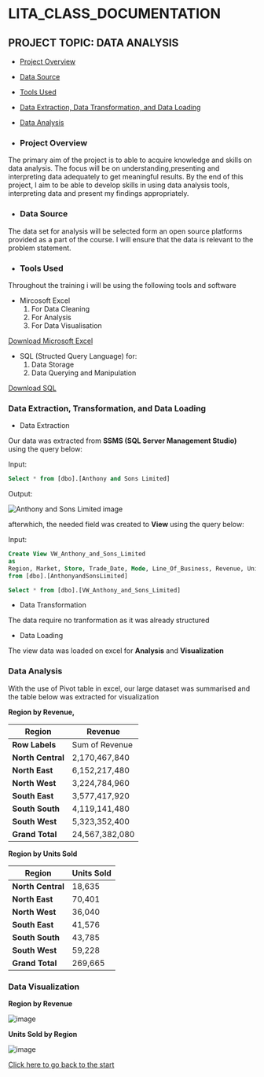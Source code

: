 # LITA_CLASS_DOCUMENTATION
## PROJECT TOPIC: DATA ANALYSIS
   - [Project Overview](#Project-Overview)
   
   - [Data Source](#Data-Source)

   - [Tools Used](#Tools-Used)
 
   - [Data Extraction, Data Transformation, and Data Loading](#Data-Extraction-Data-Transformation-and-Data-Loading)

   - [Data Analysis](#Data-Analysis)
 
- ### Project Overview
The primary aim of the project is to able to acquire knowledge and skills on data analysis. The focus will be on understanding,presenting and interpreting data adequately to get meaningful results. By the end of this project, I aim to be able to develop skills in using data analysis tools, interpreting data and present my findings appropriately.
 
- ### Data Source
The data set for analysis will be selected form an open source platforms provided as a part of the course. I will ensure that the data is relevant to the problem statement.

- ### Tools Used
Throughout the training i will be using the following tools and software

- Mircosoft Excel
  1. For Data Cleaning
  2. For Analysis
  3. For Data Visualisation
   
[Download Microsoft Excel](https://microsoft-excel-2016.en.download.it/#google_vignette)
    
- SQL (Structed Query Language) for:
   1. Data Storage
   2. Data Querying and Manipulation
    
[Download SQL](https://www.microsoft.com/en-us/sql-server/sql-server-downloads)

### Data Extraction, Transformation, and Data Loading

 - Data Extraction

Our data was extracted from **SSMS (SQL Server Management Studio)** using the query below:

Input:
```SQL 
Select * from [dbo].[Anthony and Sons Limited]
```

Output:

![Anthony and Sons Limited image](https://github.com/user-attachments/assets/b1298dfa-464a-42f2-9643-0f3dc57995fb)

afterwhich, the needed field was created to **View** using the query below:

Input:
```SQL 
Create View VW_Anthony_and_Sons_Limited
as
Region, Market, Store, Trade_Date, Mode, Line_Of_Business, Revenue, Units_Sold, Transaction_Category
from [dbo].[AnthonyandSonsLimited]
```

```SQL
Select * from [dbo].[VW_Anthony_and_Sons_Limited]
```

- Data Transformation

The data require no tranformation as it was already structured

- Data Loading

The view data was loaded on excel for **Analysis** and **Visualization**

### Data Analysis

With the use of Pivot table in excel, our large dataset was summarised and the table below was extracted for visualization

**Region by Revenue,**	

   |**Region**|**Revenue**|
|--------------|-----------------|
|**Row Labels**|Sum of Revenue| 
|**North Central**|2,170,467,840|
|**North East**|6,152,217,480|
|**North West**|3,224,784,960|
|**South East**|3,577,417,920|
|**South South**|4,119,141,480|
|**South West**|5,323,352,400|
|**Grand Total**|24,567,382,080|

**Region by Units Sold**

   |**Region**|**Units Sold**|
|--------------|--------------| 
|**North Central**|18,635|
|**North East**|70,401|
|**North West**|36,040|
|**South East**|41,576|
|**South South**|43,785|
|**South West**|59,228|
|**Grand Total**|269,665|

### Data Visualization

**Region by Revenue**

![image](https://github.com/user-attachments/assets/6d2ebf86-e425-4e2c-a69a-5ceb34a573be)

**Units Sold by Region**

![image](https://github.com/user-attachments/assets/d783c9bf-5fe9-4f17-a369-1e66d0eb5d0c)

[Click here to go back to the start](#LITA_CLASS_DOCUMENTATION)
